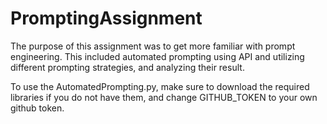 # PromptingAssignment
The purpose of this assignment was to get more familiar with prompt engineering. This included automated prompting using API and utilizing different prompting strategies, and analyzing their result.


To use the AutomatedPrompting.py, make sure to download the required libraries if you do not have them, and change GITHUB_TOKEN to your own github token.
